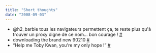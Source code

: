 ```yaml
---
title: "Short thoughts"
date: "2008-09-03"
---
```


- @h2\_barbie tous les navigateurs permettent ça, te reste plus qu'à trouver un proxy digne de ce nom... bon courage ! [#](http://twitter.com/smwhr/statuses/907828562)
- downloading the brand new 90210 [#](http://twitter.com/smwhr/statuses/908353848)
- “Help me Toby Kwan, you're my only hope !” [#](http://twitter.com/smwhr/statuses/908525809)
